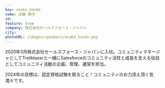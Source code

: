 ```yaml
---
key: asako_kondo
name: 近藤 麻子
id: 
feature: true
company: 株式会社セールスフォース・ジャパン
city: 
photoURL: /images/speakers/asako_kondo.png
---
```

2020年3月株式会社セールスフォース・ジャパンに入社。コミュニティマネージャとしてTrailblazerと一緒にSalesforceのコミュニティ活性と成長を支える役目としてコミュニティ活動の企画、管理、運営を担当。

2024年の目標は、認定資格試験を取ること！コミュニティのお力添え頂く気満々です。